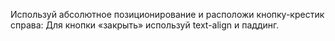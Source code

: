 Используй абсолютное позиционирование и расположи кнопку-крестик справа:
Для кнопки «закрыть» используй text-align и паддинг.